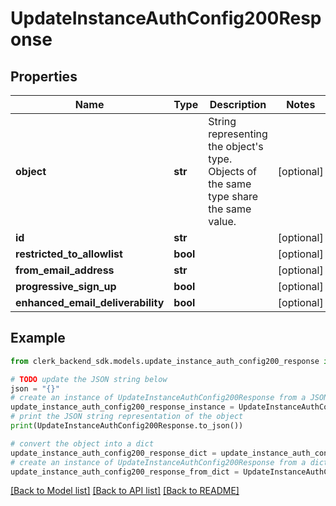 # UpdateInstanceAuthConfig200Response


## Properties

Name | Type | Description | Notes
------------ | ------------- | ------------- | -------------
**object** | **str** | String representing the object&#39;s type. Objects of the same type share the same value. | [optional] 
**id** | **str** |  | [optional] 
**restricted_to_allowlist** | **bool** |  | [optional] 
**from_email_address** | **str** |  | [optional] 
**progressive_sign_up** | **bool** |  | [optional] 
**enhanced_email_deliverability** | **bool** |  | [optional] 

## Example

```python
from clerk_backend_sdk.models.update_instance_auth_config200_response import UpdateInstanceAuthConfig200Response

# TODO update the JSON string below
json = "{}"
# create an instance of UpdateInstanceAuthConfig200Response from a JSON string
update_instance_auth_config200_response_instance = UpdateInstanceAuthConfig200Response.from_json(json)
# print the JSON string representation of the object
print(UpdateInstanceAuthConfig200Response.to_json())

# convert the object into a dict
update_instance_auth_config200_response_dict = update_instance_auth_config200_response_instance.to_dict()
# create an instance of UpdateInstanceAuthConfig200Response from a dict
update_instance_auth_config200_response_from_dict = UpdateInstanceAuthConfig200Response.from_dict(update_instance_auth_config200_response_dict)
```
[[Back to Model list]](../README.md#documentation-for-models) [[Back to API list]](../README.md#documentation-for-api-endpoints) [[Back to README]](../README.md)


